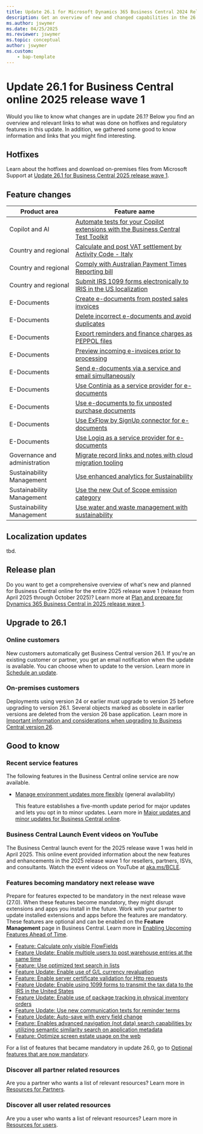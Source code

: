 ```yaml
---
title: Update 26.1 for Microsoft Dynamics 365 Business Central 2024 Release Wave 1
description: Get an overview of new and changed capabilities in the 26.1 update of Business Central online, which is part of 2025 release wave 1
ms.author: jswymer
ms.date: 04/25/2025
ms.reviewer: jswymer
ms.topic: conceptual
author: jswymer
ms.custom:
    - bap-template
---
```

# Update 26.1 for Business Central online 2025 release wave 1

Would you like to know what changes are in update 26.1? Below you find an overview and relevant links to what was done on hotfixes and regulatory features in this update. In addition, we gathered some good to know information and links that you might find interesting.

## Hotfixes

Learn about the hotfixes and download on-premises files from Microsoft Support at [Update 26.1 for Business Central 2025 release wave 1](https://support.microsoft.com/help/5059415).

## Feature changes

| Product area           | Feature aame                                                                      |
|-------------------------------|-----------------------------------------------------------------------------------|
| Copilot and AI                | [Automate tests for your Copilot extensions with the Business Central Test Toolkit](/dynamics365/release-plan/2025wave1/smb/dynamics365-business-central/automate-tests-copilot-extensions-business-central-test-toolkit) |
| Country and regional          | [Calculate and post VAT settlement by Activity Code - Italy](/dynamics365/release-plan/2025wave1/smb/dynamics365-business-central/allowing-calculation-posting-vat-settlement-activity-code-italy) |
| Country and regional          | [Comply with Australian Payment Times Reporting bill](/dynamics365/release-plan/2025wave1/smb/dynamics365-business-central/comply-australian-payment-time-reporting-bill) |
| Country and regional          | [Submit IRS 1099 forms electronically to IRIS in the US localization](/dynamics365/release-plan/2025wave1/smb/dynamics365-business-central/submit-irs1099-forms-electronically-iris) |
| E-Documents                     | [Create e-documents from posted sales invoices](/dynamics365/release-plan/2025wave1/smb/dynamics365-business-central/create-e-documents-posted-sales-invoices) |
| E-Documents                     | [Delete incorrect e-documents and avoid duplicates](/dynamics365/release-plan/2025wave1/smb/dynamics365-business-central/delete-incorrect-e-documents-avoid-duplicates) |
| E-Documents                     | [Export reminders and finance charges as PEPPOL files](/dynamics365/release-plan/2025wave1/smb/dynamics365-business-central/export-reminders-finance-charges-as-peppol-files) |
| E-Documents                     | [Preview incoming e-invoices prior to processing](/dynamics365/release-plan/2025wave1/smb/dynamics365-business-central/preview-incoming-e-invoices-prior-processing) |
| E-Documents                     | [Send e-documents via a service and email simultaneously](/dynamics365/release-plan/2025wave1/smb/dynamics365-business-central/send-e-documents-via-service-email-simultaneously) |
| E-Documents                     | [Use Continia as a service provider for e-documents](/dynamics365/release-plan/2025wave1/smb/dynamics365-business-central/use-continia-as-service-provider-e-documents) |
| E-Documents                     | [Use e-documents to fix unposted purchase documents](/dynamics365/release-plan/2025wave1/smb/dynamics365-business-central/use-e-documents-fix-unposted-purchase-credit-memos) |
| E-Documents                     | [Use ExFlow by SignUp connector for e-documents](/dynamics365/release-plan/2025wave1/smb/dynamics365-business-central/use-exflow-signup-connector-e-documents) |
| E-Documents                     | [Use Logiq as a service provider for e-documents](/dynamics365/release-plan/2025wave1/smb/dynamics365-business-central/use-new-service-providers-e-documents-framework) |
| Governance and administration | [Migrate record links and notes with cloud migration tooling](/dynamics365/release-plan/2025wave1/smb/dynamics365-business-central/migrate-record-links-notes-cloud-migration-tooling) |
| Sustainability Management     | [Use enhanced analytics for Sustainability](/dynamics365/release-plan/2025wave1/smb/dynamics365-business-central/use-enhanced-analytics-sustainability) |
| Sustainability Management     | [Use the new Out of Scope emission category](/dynamics365/release-plan/2025wave1/smb/dynamics365-business-central/use-new-out-scope-emission-category) |
| Sustainability Management     | [Use water and waste management with sustainability](/dynamics365/release-plan/2025wave1/smb/dynamics365-business-central/use-water-waste-management-sustainability) |

## Localization updates

tbd.

## Release plan

Do you want to get a comprehensive overview of what's new and planned for Business Central online for the entire 2025 release wave 1 (release from April 2025 through October 2025)? Learn more at [Plan and prepare for Dynamics 365 Business Central in 2025 release wave 1](/dynamics365/release-plan/2025wave1/smb/dynamics365-business-central/)<!--(https://aka.ms/BCReleasePlan)-->.

## Upgrade to 26.1

### Online customers

New customers automatically get Business Central version 26.1. If you're an existing customer or partner, you get an email notification when the update is available. You can choose when to update to the version. Learn more in [Schedule an update](../administration/tenant-admin-center-update-management#schedule-an-update).

### On-premises customers

Deployments using version 24 or earlier must upgrade to version 25 before upgrading to version 26.1. Several objects marked as obsolete in earlier versions are deleted from the version 26 base application. Learn more in [Important information and considerations when upgrading to Business Central version 26](../upgrade/upgrade-considerations-v26.md).

## Good to know

### Recent service features

The following features in the Business Central online service are now available.

- [Manage environment updates more flexibly](/dynamics365/release-plan/2025wave1/smb/dynamics365-business-central/manage-environment-updates-more-flexibly) (general availability)

  This feature establishes a five-month update period for major updates and lets you opt in to minor updates. Learn more in [Major updates and minor updates for Business Central online](../administration/update-rollout-timeline.md).  

### Business Central Launch Event videos on YouTube

The Business Central launch event for the 2025 release wave 1 was held in April 2025. This online event provided information about the new features and enhancements in the 2025 release wave 1 for resellers, partners, ISVs, and consultants. Watch the event videos on YouTube at [aka.ms/BCLE](https://aka.ms/BCLE).

### Features becoming mandatory next release wave

Prepare for features expected to be mandatory in the next release wave (27.0). When these features become mandatory, they might disrupt extensions and apps you install in the future. Work with your partner to update installed extensions and apps before the features are mandatory. These features are optional and can be enabled on the **Feature Management** page in Business Central. Learn more in [Enabling Upcoming Features Ahead of Time](../administration/feature-management.md).

- [Feature: Calculate only visible FlowFields](../developer/calculate-only-visible-flowfields-feature-key.md)
- [Feature Update: Enable multiple users to post warehouse entries at the same time](/dynamics365/business-central/design-details-warehouse-entries#creating-warehouse-transactions) <!--(/dynamics365/release-plan/2024wave2/smb/dynamics365-business-central/allow-more-than-one-user-post-warehouse-entries-at-time)-->
- [Feature: Use optimized text search in lists](/dynamics365/business-central/design-details-warehouse-entries#creating-warehouse-transactions)
- [Feature Update: Enable use of G/L currency revaluation](/dynamics365/business-central/finance-revalue-account-balances)
- [Feature: Enable server certificate validation for Http requests](../developer/devenv-httpcertvalid-feature-key.md)
- [Feature Update: Enable using 1099 forms to transmit the tax data to the IRS in the United States](/dynamics365/business-central/localfunctionality/unitedstates/set-up-use-irs1099-form)
- [Feature Update: Enable use of package tracking in physical inventory orders](/dynamics365/business-central/inventory-how-work-item-tracking)
- [Feature Update: Use new communication texts for reminder terms](/dynamics365/business-central/finance-automate-reminders)
- [Feature Update: Auto-save with every field change](/dynamics365-release-plan/2022wave2/smb/dynamics365-business-central/auto-save-as-work)
- [Feature: Enables advanced navigation (not data) search capabilities by utilizing semantic similarity search on application metadata](../developer/semantic-search-feature-key.md)
- [Feature: Optimize screen estate usage on the web](/dynamics365/release-plan/2025wave1/smb/dynamics365-business-central/optimize-screen-estate-usage-web)

For a list of features that became mandatory in update 26.0, go to [Optional features that are now mandatory](https://aka.ms/BCFeatureMgmt).

### Discover all partner related resources

Are you a partner who wants a list of relevant resources? Learn more in [Resources for Partners](https://aka.ms/BCAll).

### Discover all user related resources

Are you a user who wants a list of relevant resources? Learn more in [Resources for users](https://aka.ms/BCUsers).  
